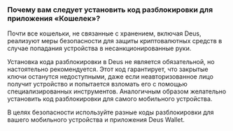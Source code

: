 ### Почему вам следует установить код разблокировки для приложения «Кошелек»?

Почти все кошельки, не связанные с хранением, включая Deus, реализуют меры безопасности для защиты криптовалютных средств в случае попадания устройства в несанкционированные руки.

Установка кода разблокировки в Deus не является обязательной, но настоятельно рекомендуется. Этот код гарантирует, что закрытые ключи останутся недоступными, даже если неавторизованное лицо получит устройство и попытается взломать его с помощью специализированных инструментов. Аналогичным образом желательно установить код разблокировки для самого мобильного устройства.

В целях безопасности используйте разные коды разблокировки для вашего мобильного устройства и приложения Deus Wallet.
